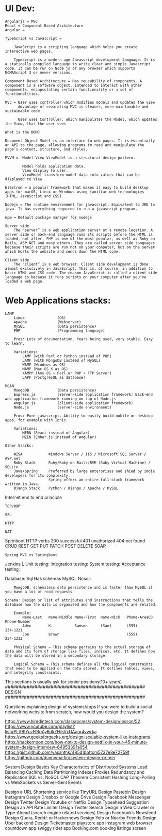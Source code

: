 # UI Dev:

    Angularjs = MVC
    React = Component Based Architecture
    Angular = 

    TypeScript vs Javascript = 

        JavaScript is a scripting language which helps you create interactive web pages.

        Typescript is a modern age Javascript development language. It is a statically compiled language to write clear and simple Javascript code. It can be run on Node js or any browser which supports ECMAScript 3 or newer versions.

    Component Based Architecture = Has reusability of components. A component is a software object, intended to interact with other components, encapsulating certain functionality or a set of functionalities.

    MVC = User uses controller which modifies models and updates the view
          Advantage of separating MVC is cleaner, more maintanable and sustainable code

          User uses Controller, which manipulates the Model, which updates the View, that the user sees

    What is the DOM? 

    Document Object Model is an interface to web pages. It is essentially an API to the page, allowing programs to read and manipulate the page’s content, structure, and styles.

    MVVM =  Model-View-ViewModel is a structural design pattern. 

            Model holds application data. 
            View display to user. 
            ViewModel transform model data into values that can be displayed to View

    Electron = a popular framework that makes it easy to build desktop apps for macOS, Linux or Windows using familiar web technologies (HTML, JavaScript and CSS).

    Nodejs = The runtime environment for javascript. Equivalent to JRE to java. It has everything required to run a javascript program.

    npm = Default package manager for nodejs

    Server side 
        The “server” is a web application server at a remote location. A server side or back-end language runs its scripts before the HTML is loaded, not after. PHP is one of the most popular, as well as Ruby on Rails, ASP.NET and many others. They are called server side languages because their scripts are run not on your computer, but on the server which hosts the website and sends down the HTML code.

    Client side 
        The “client” is a web browser. Client side development is done almost exclusively in JavaScript. This is, of course, in addition to basic HTML and CSS code. The reason JavaScript is called a client side language is because it runs scripts on your computer after you’ve loaded a web page.

# Web Applications stacks:
    LAMP
        Linux               (OS)
        Apache              (Webserver)
        MySQL               (Data persistence)
        PHP                 (Programming language)

        Pros: Lots of documentation. Years being used, very stable. Easy to learn.

        Variations:
            LAMP (with Perl or Python instead of PHP)
            LAMP (with MongoDB instead of MySQL)
            WAMP (Windows as OS)
            MAMP (Mac OS X as OS)
            XAMPP (Any OS + Perl or PHP + FTP Server)
            LAPP (PostgreSQL as database)

    MEAN
        MongoDB             (Data persistence)
        Express.js          (server-side application framework) Back-end web application framework running on top of Node.js
        Angular.js          (client-side application framework)
        Node.js             (server-side environment)

        Pros: Pure javascript. Ability to easily build mobile or desktop apps, for example with Ionic.

        Variations:
            MERN (React instead of Angular)
            MEEN (Ember.js instead of Angular)

    Other Stacks:

        WISA            Windows Server / IIS / Microsoft SQL Server / ASP.net
        Ruby Stack      Ruby/Ruby on Rails/RVM (Ruby Virtual Machine) / SQLite
        Java+Spring     Preferred by large enterprises and shied by indie developers for its complexity, 
                        Spring offers an entire full-stack framework written in Java.
        Django Stack    Python / Django / Apache / MySQL


Internet 
    end to end principle

    TCP/UDP

    SSL

    HTTP 

    NAT

Sprinboot
    HTTP verbs
        200 successful
        401 unathorized
        404 not found
    CRUD
    REST 
        GET
        PUT 
        PATCH 
        POST
        DELETE
    SOAP

    Spring MVC vs Springboot

Jenkins
    L
    Unit testing:
    Integration testing:
    System testing:
    Acceptance testing:

Database:
    Sql
        Has schemas
        MySQL
    Nosql: 

        MongoDB: schemaless data persistence and is faster than MySQL if you have a lot of read requests

    Schema: Design or list of attributes and instructions that tells the database how the data is organized and how the components are related.

        Example:
            Name-Last   Name-Middle Name-First  Name-Nick   Phone-AreaCD    Phone-Number
            Aden        K.          Samson      (Sam)       (555)           234-1221
            Joe         Brown                               (555)           234-1233

        Physical Schema − This schema pertains to the actual storage of data and its form of storage like files, indices, etc. It defines how the data will be stored in a secondary storage.

        Logical Schema − This schema defines all the logical constraints that need to be applied on the data stored. It defines tables, views, and integrity constraints.



This sections is usually ask for senior positions(10+ years)
#################################################### DESIGN ####################################################

Questions explaining design of systems/apps 
If you were to build a social networking website from scratch, how would you design the system?

https://www.hiredintech.com/classrooms/system-design/lesson/52
https://www.youtube.com/playlist?list=PLA8lYuzFlBqAy6dkZHj5VxUAaqr4vwrka
https://www.geeksforgeeks.org/design-scalable-system-like-instagram/
https://hackernoon.com/how-not-to-design-netflix-in-your-45-minute-system-design-interview-64953391a054
https://gist.github.com/vasanthk/485d1bottom5737e8e72759f
https://github.com/donnemartin/system-design-primer

System Design Basics
Key Characteristics of Distributed Systems
Load Balancing
Caching
Data Partitioning
Indexes
Proxies
Redundancy and Replication
SQL vs. NoSQL
CAP Theorem
Consistent Hashing
Long-Polling vs WebSockets vs Server-Sent Events

Design a URL Shortening service like TinyURL
Design Pastebin
Design Instagram
Design Dropbox or Google Drive
Design Facebook Messenger
Design Twitter
Design Youtube or Netflix
Design Typeahead Suggestion
Design an API Rate Limiter
Design Twitter Search
Design a Web Crawler or Type-Ahead (search engine related services)
Design Facebook’s Newsfeed
Design Quora, Reddit or Hackernews
Design Yelp or Nearby Friends
Design Uber backend
Design Ticketmaster 
playstore app
instagram
web browser
countdown app
swiggy rider app
Booking.com booking listings screen

